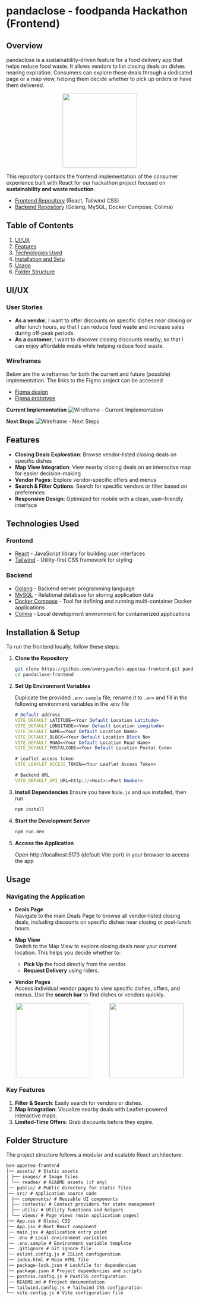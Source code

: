 # pandaclose - foodpanda Hackathon (Frontend)

## Overview
pandaclose is a sustainability-driven feature for a food delivery app that helps reduce food waste. It allows vendors to list closing deals on dishes nearing expiration. Consumers can explore these deals through a dedicated page or a map view, helping them decide whether to pick up orders or have them delivered. 

<p align="center">
  <img src="./assets/readme/paupau-closed-frontend.png" width="200" margin="auto">
</p>

This repository contains the frontend implementation of the consumer experience built with React for our hackathon project focused on **sustainability and waste reduction**.



* [Frontend Repository](https://github.com/averygan/bon-appetea-frontend) (React, Tailwind CSS)
* [Backend Repository](https://github.com/averygan/bon-appetea-backend) (Golang, MySQL, Docker Compose, Colima)

## Table of Contents
1. [UI/UX](#uiux)
2. [Features](#features)
3. [Technologies Used](#technologies-used)
4. [Installation and Setu](#installation--setup)
5. [Usage](#usage)
6. [Folder Structure](#folder-structure)

## UI/UX

### User Stories
- **As a vendor**, I want to offer discounts on specific dishes near closing or after lunch hours, so that I can reduce food waste and increase sales during off-peak periods.
- **As a customer**, I want to discover closing discounts nearby, so that I can enjoy affordable meals while helping reduce food waste.


### Wireframes
Below are the wireframes for both the current and future (possible) implementation. The links to the Figma project can be accessed
- [Figma design](https://www.figma.com/design/5o3xq5qUgmnXGrGgq28ofL/pandaclose?node-id=422-3494&t=1iWv07DY0Z1ADjiZ-1) 
- [Figma prototype](https://www.figma.com/proto/5o3xq5qUgmnXGrGgq28ofL/pandaclose?node-id=422-3494&t=1iWv07DY0Z1ADjiZ-1)

**Current Implementation**
![Wireframe - Current Implementation](./assets/readme/wireframe-current.png)

**Next Steps**
![Wireframe - Next Steps](./assets/readme/wireframe-future.png)


## Features
- **Closing Deals Exploration**: Browse vendor-listed closing deals on specific dishes
- **Map View Integration**: View nearby closing deals on an interactive map for easier decision-making
- **Vendor Pages**: Explore vendor-specific offers and menus
- **Search & Filter Options**: Search for specific vendors or filter based on preferences
- **Responsive Design**: Optimized for mobile with a clean, user-friendly interface


## Technologies Used
### Frontend
* [React](https://react.dev/) - JavaScript library for building user interfaces
* [Tailwind](https://tailwindcss.com/) - Utility-first CSS framework for styling

### Backend
* [Golang](https://go.dev/) - Backend server programming language
* [MySQL](https://www.mysql.com/) - Relational database for storing application data
* [Docker Compose](https://docs.docker.com/compose/) - Tool for defining and running multi-container Docker applications
* [Colima](https://github.com/abiosoft/colima) - Local development environment for containerized applications

## Installation & Setup
To run the frontend locally, follow these steps:

1. **Clone the Repository**  
   ```bash
   git clone https://github.com/averygan/bon-appetea-frontend.git pandaclose-frontend
   cd pandaclose-frontend

2. **Set Up Environment Variables**

    Duplicate the provided `.env.sample` file, rename it to `.env` and fill in the following environment variables in the .env file
    ```mathematica
    # Default address
    VITE_DEFAULT_LATITUDE=<Your Default Location Latitude>
    VITE_DEFAULT_LONGITUDE=<Your Default Location Longitude>
    VITE_DEFAULT_NAME=<Your Default Location Name>
    VITE_DEFAULT_BLOCK=<Your Default Location Block No>
    VITE_DEFAULT_ROAD=<Your Default Location Road Name>
    VITE_DEFAULT_POSTALCODE=<Your Default Location Postal Code>

    # Leaflet access token
    VITE_LEAFLET_ACCESS_TOKEN=<Your Leaflet Access Token>

    # Backend URL
    VITE_DEFAULT_API_URL=http://<Host>:<Port Number>
    ```

3. **Install Dependencies**
Ensure you have `Node.js` and `npm` installed, then run
    ```bash
    npm install
    ```

4. **Start the Development Server**
    ```bash
    npm run dev
    ```

5. **Access the Application**

    Open http://localhost:5173 (default Vite port) in your browser to access the app

## Usage

### Navigating the Application
- **Deals Page**  
  Navigate to the main Deals Page to browse all vendor-listed closing deals, including discounts on specific dishes near closing or post-lunch hours.

- **Map View**  
  Switch to the Map View to explore closing deals near your current location. This helps you decide whether to:  
   - **Pick Up** the food directly from the vendor.  
   - **Request Delivery** using riders.

- **Vendor Pages**  
  Access individual vendor pages to view specific dishes, offers, and menus. Use the **search bar** to find dishes or vendors quickly.

<div style="display: flex; justify-content: space-evenly; align-items: center;" align="center">
  <img src="./assets/readme/list-view.gif" width="200" style="margin: 0 auto;">
  <img src="./assets/readme/map-view.gif" width="200" style="margin: 0 auto;">
</div>

### Key Features
1. **Filter & Search**: Easily search for vendors or dishes.  
2. **Map Integration**: Visualize nearby deals with Leaflet-powered interactive maps.  
3. **Limited-Time Offers**: Grab discounts before they expire.  

## Folder Structure
The project structure follows a modular and scalable React architecture:

```markdown
bon-appetea-frontend
│── assets/ # Static assets 
│ ├── images/ # Image files 
│ └── readme/ # README assets (if any) 
│── public/ # Public directory for static files 
│── src/ # Application source code 
│ ├── components/ # Reusable UI components 
│ ├── contexts/ # Context providers for state management 
│ ├── utils/ # Utility functions and helpers 
│ └── views/ # Page views (main application pages) 
│── App.css # Global CSS 
│── App.jsx # Root React component 
│── main.jsx # Application entry point 
│── .env # Local environment variables 
│── .env.sample # Environment variable template 
│── .gitignore # Git ignore file 
│── eslint.config.js # ESLint configuration 
│── index.html # Main HTML file 
│── package-lock.json # Lockfile for dependencies 
│── package.json # Project dependencies and scripts 
│── postcss.config.js # PostCSS configuration 
│── README.md # Project documentation 
│── tailwind.config.js # Tailwind CSS configuration 
└── vite.config.js # Vite configuration file
```
